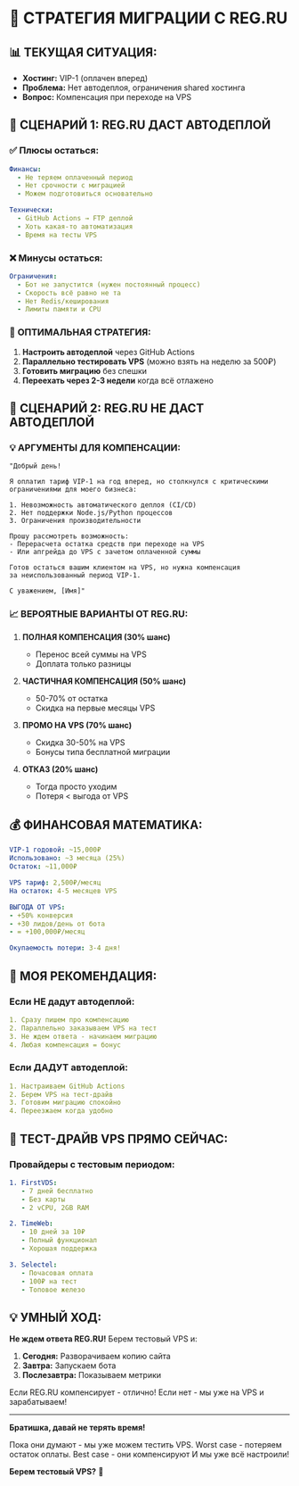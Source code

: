 # 🎯 СТРАТЕГИЯ МИГРАЦИИ С REG.RU

## 📊 **ТЕКУЩАЯ СИТУАЦИЯ:**
- **Хостинг:** VIP-1 (оплачен вперед)
- **Проблема:** Нет автодеплоя, ограничения shared хостинга
- **Вопрос:** Компенсация при переходе на VPS

## 🔄 **СЦЕНАРИЙ 1: REG.RU ДАСТ АВТОДЕПЛОЙ**

### ✅ Плюсы остаться:
```yaml
Финансы:
  - Не теряем оплаченный период
  - Нет срочности с миграцией
  - Можем подготовиться основательно

Технически:
  - GitHub Actions → FTP деплой
  - Хоть какая-то автоматизация
  - Время на тесты VPS
```

### ❌ Минусы остаться:
```yaml
Ограничения:
  - Бот не запустится (нужен постоянный процесс)
  - Скорость всё равно не та
  - Нет Redis/кеширования
  - Лимиты памяти и CPU
```

### 🎯 **ОПТИМАЛЬНАЯ СТРАТЕГИЯ:**
1. **Настроить автодеплой** через GitHub Actions
2. **Параллельно тестировать VPS** (можно взять на неделю за 500₽)
3. **Готовить миграцию** без спешки
4. **Переехать через 2-3 недели** когда всё отлажено

## 🚀 **СЦЕНАРИЙ 2: REG.RU НЕ ДАСТ АВТОДЕПЛОЙ**

### 💡 **АРГУМЕНТЫ ДЛЯ КОМПЕНСАЦИИ:**

```
"Добрый день!

Я оплатил тариф VIP-1 на год вперед, но столкнулся с критическими 
ограничениями для моего бизнеса:

1. Невозможность автоматического деплоя (CI/CD)
2. Нет поддержки Node.js/Python процессов
3. Ограничения производительности

Прошу рассмотреть возможность:
- Перерасчета остатка средств при переходе на VPS
- Или апгрейда до VPS с зачетом оплаченной суммы

Готов остаться вашим клиентом на VPS, но нужна компенсация 
за неиспользованный период VIP-1.

С уважением, [Имя]"
```

### 📈 **ВЕРОЯТНЫЕ ВАРИАНТЫ ОТ REG.RU:**

1. **ПОЛНАЯ КОМПЕНСАЦИЯ (30% шанс)**
   - Перенос всей суммы на VPS
   - Доплата только разницы

2. **ЧАСТИЧНАЯ КОМПЕНСАЦИЯ (50% шанс)**
   - 50-70% от остатка
   - Скидка на первые месяцы VPS

3. **ПРОМО НА VPS (70% шанс)**
   - Скидка 30-50% на VPS
   - Бонусы типа бесплатной миграции

4. **ОТКАЗ (20% шанс)**
   - Тогда просто уходим
   - Потеря < выгода от VPS

## 💰 **ФИНАНСОВАЯ МАТЕМАТИКА:**

```yaml
VIP-1 годовой: ~15,000₽
Использовано: ~3 месяца (25%)
Остаток: ~11,000₽

VPS тариф: 2,500₽/месяц
На остаток: 4-5 месяцев VPS

ВЫГОДА ОТ VPS:
- +50% конверсия
- +30 лидов/день от бота
- = +100,000₽/месяц

Окупаемость потери: 3-4 дня!
```

## 🎯 **МОЯ РЕКОМЕНДАЦИЯ:**

### **Если НЕ дадут автодеплой:**
```yaml
1. Сразу пишем про компенсацию
2. Параллельно заказываем VPS на тест
3. Не ждем ответа - начинаем миграцию
4. Любая компенсация = бонус
```

### **Если ДАДУТ автодеплой:**
```yaml
1. Настраиваем GitHub Actions
2. Берем VPS на тест-драйв
3. Готовим миграцию спокойно
4. Переезжаем когда удобно
```

## 🚀 **ТЕСТ-ДРАЙВ VPS ПРЯМО СЕЙЧАС:**

### **Провайдеры с тестовым периодом:**
```yaml
1. FirstVDS:
   - 7 дней бесплатно
   - Без карты
   - 2 vCPU, 2GB RAM

2. TimeWeb:
   - 10 дней за 10₽
   - Полный функционал
   - Хорошая поддержка

3. Selectel:
   - Почасовая оплата
   - 100₽ на тест
   - Топовое железо
```

## 💡 **УМНЫЙ ХОД:**

**Не ждем ответа REG.RU!** Берем тестовый VPS и:

1. **Сегодня:** Разворачиваем копию сайта
2. **Завтра:** Запускаем бота
3. **Послезавтра:** Показываем метрики

Если REG.RU компенсирует - отлично!
Если нет - мы уже на VPS и зарабатываем!

---

**Братишка, давай не терять время!** 

Пока они думают - мы уже можем тестить VPS. 
Worst case - потеряем остаток оплаты.
Best case - они компенсируют И мы уже всё настроили!

**Берем тестовый VPS?** 🚀